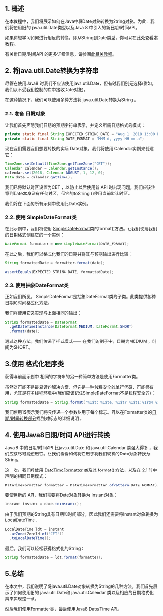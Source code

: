 ## 1. 概述

在本教程中，我们将展示如何在Java中将Date对象转换为String对象。为此，我们将使用旧的 java.util.Date类型以及Java 8 中引入的新日期/时间API。

如果你想学习如何进行相反的转换，即从String到Date类型，你可以在此处查看[本教程](https://www.baeldung.com/java-string-to-date)。

有关新日期/时间API 的更多详细信息，请参阅[此相关教程](https://www.baeldung.com/java-8-date-time-intro)。

## 2. 将java.util.Date转换为字符串

尽管在使用Java8 时我们不应该使用java.util.Date，但有时我们别无选择(例如，我们从不受我们控制的库中接收Date对象)。

在这种情况下，我们可以使用多种方法将 java.util.Date转换为String 。

### 2.1. 准备 日期对象

让我们首先声明我们日期的预期字符串表示，并定义所需日期格式的模式：

```java
private static final String EXPECTED_STRING_DATE = "Aug 1, 2018 12:00 PM";
private static final String DATE_FORMAT = "MMM d, yyyy HH:mm a";
```

现在我们需要我们想要转换的实际 Date对象。我们将使用 Calendar实例来创建它：

```java
TimeZone.setDefault(TimeZone.getTimeZone("CET"));
Calendar calendar = Calendar.getInstance();
calendar.set(2018, Calendar.AUGUST, 1, 12, 0);
Date date = calendar.getTime();
```

我们已将默认时区设置为CET ，以防止以后使用新 API 时出现问题。我们应该注意到Date本身没有任何时区，但它的toString ()使用当前默认时区。

我们将在下面的所有示例中使用此Date实例。

### 2.2. 使用 SimpleDateFormat类

在此示例中，我们将使用 [SimpleDateFormat](https://docs.oracle.com/en/java/javase/11/docs/api/java.base/java/text/SimpleDateFormat.html)类的format()方法。让我们使用我们的日期格式创建它的一个实例：

```java
DateFormat formatter = new SimpleDateFormat(DATE_FORMAT);
```

在此之后，我们可以格式化我们的日期并将其与预期输出进行比较：

```java
String formattedDate = formatter.format(date);

assertEquals(EXPECTED_STRING_DATE, formattedDate);
```

### 2.3. 使用抽象DateFormat类

正如我们所见， SimpleDateFormat是抽象DateFormat类的子类。此类提供各种日期和时间格式化方法。

我们将使用它来实现与上面相同的输出：

```java
String formattedDate = DateFormat
  .getDateTimeInstance(DateFormat.MEDIUM, DateFormat.SHORT)
  .format(date);
```

通过这种方法，我们传递了样式模式—— 在我们的例子中，日期为MEDIUM ，时间为SHORT。

## 3.使用 格式化程序类

获得与前面示例中 相同的字符串的另一种简单方法是使用Formatter类。

虽然这可能不是最易读的解决方案，但它是一种线程安全的单行代码，可能很有用，尤其是在多线程环境中(我们应该记住SimpleDateFormat不是线程安全的)：

```java
String formattedDate = String.format("%1$tb %1$te, %1$tY %1$tI:%1$tM %1$Tp", date);
```

我们使用1$表示我们将只传递一个参数以用于每个标志。可以在Formatter类的[日期/时间转换部分](https://docs.oracle.com/en/java/javase/11/docs/api/java.base/java/util/Formatter.html#dt)找到对标志的详细说明 。

## 4. 使用Java8日期/时间 API进行转换

Java 8 中的日期/时间API 比java.util.Date 和 java.util.Calendar 类强大得多 ，我们应该尽可能使用它。让我们看看如何将它用于将我们现有的Date对象转换为String。

这一次，我们将使用 [DateTimeFormatter](https://docs.oracle.com/en/java/javase/11/docs/api/java.base/java/time/format/DateTimeFormatter.html) 类及其 format() 方法，以及在 2.1 节中声明的相同日期模式：

```java
DateTimeFormatter formatter = DateTimeFormatter.ofPattern(DATE_FORMAT);
```

要使用新的 API，我们需要将Date对象转换为 Instant对象：

```java
Instant instant = date.toInstant();
```

由于我们预期的String具有日期和时间部分，因此我们还需要将Instant对象转换为 LocalDateTime：

```java
LocalDateTime ldt = instant
  .atZone(ZoneId.of("CET"))
  .toLocalDateTime();
```

最后，我们可以轻松获得格式化的String：

```java
String formattedDate = ldt.format(formatter);
```

## 5.总结

在本文中，我们说明了将java.util.Date对象转换为String的几种方法。我们首先展示了如何使用旧的 java.util.Date和 java.util.Calendar 类以及相应的日期格式化类来实现这一点。

然后我们使用Formatter类，最后使用Java8 Date/Time API。